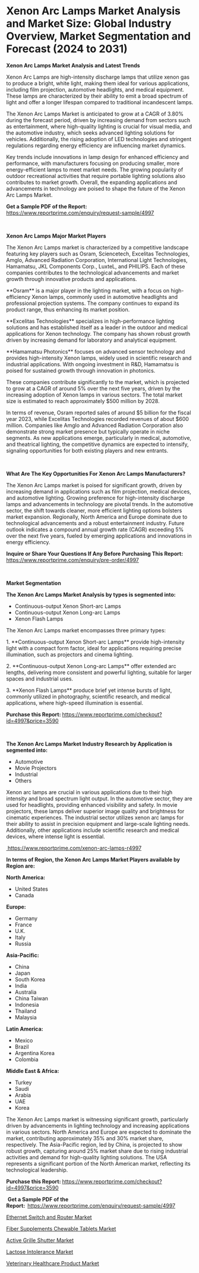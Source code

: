 <p><h1>Xenon Arc Lamps Market Analysis and Market Size: Global Industry Overview, Market Segmentation and Forecast (2024 to 2031)</h1></p><p><strong>Xenon Arc Lamps Market Analysis and Latest Trends</strong></p>
<p><p>Xenon Arc Lamps are high-intensity discharge lamps that utilize xenon gas to produce a bright, white light, making them ideal for various applications, including film projection, automotive headlights, and medical equipment. These lamps are characterized by their ability to emit a broad spectrum of light and offer a longer lifespan compared to traditional incandescent lamps. </p><p>The Xenon Arc Lamps Market is anticipated to grow at a CAGR of 3.80% during the forecast period, driven by increasing demand from sectors such as entertainment, where high-quality lighting is crucial for visual media, and the automotive industry, which seeks advanced lighting solutions for vehicles. Additionally, the rising adoption of LED technologies and stringent regulations regarding energy efficiency are influencing market dynamics. </p><p>Key trends include innovations in lamp design for enhanced efficiency and performance, with manufacturers focusing on producing smaller, more energy-efficient lamps to meet market needs. The growing popularity of outdoor recreational activities that require portable lighting solutions also contributes to market growth. Overall, the expanding applications and advancements in technology are poised to shape the future of the Xenon Arc Lamps Market.</p></p>
<p><strong>Get a Sample PDF of the Report:&nbsp;</strong> <a href="https://www.reportprime.com/enquiry/request-sample/4997?utm_campaign=1766&utm_medium=2&utm_source=Github&utm_content=ia&utm_term=27112024&utm_id=xenon-arc-lamps">https://www.reportprime.com/enquiry/request-sample/4997</a></p>
<p>&nbsp;</p>
<p><strong>Xenon Arc Lamps Major Market Players</strong></p>
<p><p>The Xenon Arc Lamps market is characterized by a competitive landscape featuring key players such as Osram, Sciencetech, Excelitas Technologies, Amglo, Advanced Radiation Corporation, International Light Technologies, Hamamatsu, JKL Components Corp., LuxteL, and PHILIPS. Each of these companies contributes to the technological advancements and market growth through innovative products and applications.</p><p>**Osram** is a major player in the lighting market, with a focus on high-efficiency Xenon lamps, commonly used in automotive headlights and professional projection systems. The company continues to expand its product range, thus enhancing its market position.</p><p>**Excelitas Technologies** specializes in high-performance lighting solutions and has established itself as a leader in the outdoor and medical applications for Xenon technology. The company has shown robust growth driven by increasing demand for laboratory and analytical equipment.</p><p>**Hamamatsu Photonics** focuses on advanced sensor technology and provides high-intensity Xenon lamps, widely used in scientific research and industrial applications. With ongoing investment in R&D, Hamamatsu is poised for sustained growth through innovation in photonics.</p><p>These companies contribute significantly to the market, which is projected to grow at a CAGR of around 5% over the next five years, driven by the increasing adoption of Xenon lamps in various sectors. The total market size is estimated to reach approximately $500 million by 2028.</p><p>In terms of revenue, Osram reported sales of around $5 billion for the fiscal year 2023, while Excelitas Technologies recorded revenues of about $600 million. Companies like Amglo and Advanced Radiation Corporation also demonstrate strong market presence but typically operate in niche segments. As new applications emerge, particularly in medical, automotive, and theatrical lighting, the competitive dynamics are expected to intensify, signaling opportunities for both existing players and new entrants.</p></p>
<p>&nbsp;</p>
<p><strong>What Are The Key Opportunities For Xenon Arc Lamps Manufacturers?</strong></p>
<p><p>The Xenon Arc Lamps market is poised for significant growth, driven by increasing demand in applications such as film projection, medical devices, and automotive lighting. Growing preference for high-intensity discharge lamps and advancements in technology are pivotal trends. In the automotive sector, the shift towards cleaner, more efficient lighting options bolsters market expansion. Regionally, North America and Europe dominate due to technological advancements and a robust entertainment industry. Future outlook indicates a compound annual growth rate (CAGR) exceeding 5% over the next five years, fueled by emerging applications and innovations in energy efficiency.</p></p>
<p><strong>Inquire or Share Your Questions If Any Before Purchasing This Report:</strong> <a href="https://www.reportprime.com/enquiry/pre-order/4997?utm_campaign=1766&utm_medium=2&utm_source=Github&utm_content=ia&utm_term=27112024&utm_id=xenon-arc-lamps">https://www.reportprime.com/enquiry/pre-order/4997</a></p>
<p>&nbsp;</p>
<p><strong>Market Segmentation</strong></p>
<p><strong>The Xenon Arc Lamps Market Analysis by types is segmented into:</strong></p>
<p><ul><li>Continuous-output Xenon Short-arc Lamps</li><li>Continuous-output Xenon Long-arc Lamps</li><li>Xenon Flash Lamps</li></ul></p>
<p><p>The Xenon Arc Lamps market encompasses three primary types: </p><p>1. **Continuous-output Xenon Short-arc Lamps** provide high-intensity light with a compact form factor, ideal for applications requiring precise illumination, such as projectors and cinema lighting. </p><p>2. **Continuous-output Xenon Long-arc Lamps** offer extended arc lengths, delivering more consistent and powerful lighting, suitable for larger spaces and industrial uses. </p><p>3. **Xenon Flash Lamps** produce brief yet intense bursts of light, commonly utilized in photography, scientific research, and medical applications, where high-speed illumination is essential.</p></p>
<p><strong>Purchase this Report:&nbsp;</strong><a href="https://www.reportprime.com/checkout?id=4997&price=3590&utm_campaign=1766&utm_medium=2&utm_source=Github&utm_content=ia&utm_term=27112024&utm_id=xenon-arc-lamps">https://www.reportprime.com/checkout?id=4997&price=3590</a></p>
<p>&nbsp;</p>
<p><strong>The Xenon Arc Lamps Market Industry Research by Application is segmented into:</strong></p>
<p><ul><li>Automotive</li><li>Movie Projectors</li><li>Industrial</li><li>Others</li></ul></p>
<p><p>Xenon arc lamps are crucial in various applications due to their high intensity and broad spectrum light output. In the automotive sector, they are used for headlights, providing enhanced visibility and safety. In movie projectors, these lamps deliver superior image quality and brightness for cinematic experiences. The industrial sector utilizes xenon arc lamps for their ability to assist in precision equipment and large-scale lighting needs. Additionally, other applications include scientific research and medical devices, where intense light is essential.</p></p>
<p><a href="https://www.reportprime.com/xenon-arc-lamps-r4997?utm_campaign=1766&utm_medium=2&utm_source=Github&utm_content=ia&utm_term=27112024&utm_id=xenon-arc-lamps">&nbsp;https://www.reportprime.com/xenon-arc-lamps-r4997</a></p>
<p><strong>In terms of Region, the Xenon Arc Lamps Market Players available by Region are:</strong></p>
<p>
    <p> <strong> North America: </strong>
        <ul>
            <li>United States</li>
            <li>Canada</li>
        </ul>
        </p> 
    <p> <strong> Europe: </strong>
        <ul>
            <li>Germany</li>
            <li>France</li>
            <li>U.K.</li>
            <li>Italy</li>
            <li>Russia</li>
        </ul>
        </p> 
    <p> <strong> Asia-Pacific: </strong>
        <ul>
            <li>China</li>
            <li>Japan</li>
            <li>South Korea</li>
            <li>India</li>
            <li>Australia</li>
            <li>China Taiwan</li>
            <li>Indonesia</li>
            <li>Thailand</li>
            <li>Malaysia</li>
        </ul>
        </p> 
    <p> <strong> Latin America: </strong>
        <ul>
            <li>Mexico</li>
            <li>Brazil</li>
            <li>Argentina Korea</li>
            <li>Colombia</li>
        </ul>
        </p> 
    <p> <strong> Middle East & Africa: </strong>
        <ul>
            <li>Turkey</li>
            <li>Saudi</li>
            <li>Arabia</li>
            <li>UAE</li>
            <li>Korea</li>
        </ul>
    </p>
    </p>
<p><p>The Xenon Arc Lamps market is witnessing significant growth, particularly driven by advancements in lighting technology and increasing applications in various sectors. North America and Europe are expected to dominate the market, contributing approximately 35% and 30% market share, respectively. The Asia-Pacific region, led by China, is projected to show robust growth, capturing around 25% market share due to rising industrial activities and demand for high-quality lighting solutions. The USA represents a significant portion of the North American market, reflecting its technological leadership.</p></p>
<p><strong>Purchase this Report: </strong><a href="https://www.reportprime.com/checkout?id=4997&price=3590&utm_campaign=1766&utm_medium=2&utm_source=Github&utm_content=ia&utm_term=27112024&utm_id=xenon-arc-lamps">https://www.reportprime.com/checkout?id=4997&price=3590</a></p>
<p>&nbsp;<strong>Get a Sample PDF of the Report:&nbsp;&nbsp;</strong><a href="https://www.reportprime.com/enquiry/request-sample/4997?utm_campaign=1766&utm_medium=2&utm_source=Github&utm_content=ia&utm_term=27112024&utm_id=xenon-arc-lamps">https://www.reportprime.com/enquiry/request-sample/4997</a></p>
<p><strong></strong></p>
<p><p><a href="https://github.com/marlanamarvn/Market-Research-Report-List-1/blob/main/ethernet-switch-and-router-market.md?utm_campaign=1766&utm_medium=2&utm_source=Github&utm_content=ia&utm_term=27112024&utm_id=xenon-arc-lamps">Ethernet Switch and Router Market</a></p><p><a href="https://issuu.com/reportprime-2/docs/fiber-supplements-chewable-tablets-_bffdd2609fb2ef?utm_campaign=1766&utm_medium=2&utm_source=Github&utm_content=ia&utm_term=27112024&utm_id=xenon-arc-lamps">Fiber Supplements Chewable Tablets Market</a></p><p><a href="https://www.linkedin.com/pulse/active-grille-shutter-market-analysis-report-2024-2031-macro-ovdwf?utm_campaign=1766&utm_medium=2&utm_source=Github&utm_content=ia&utm_term=27112024&utm_id=xenon-arc-lamps">Active Grille Shutter Market</a></p><p><a href="https://www.linkedin.com/pulse/dynamics-revenue-generation-lactose-intolerance-market-cagr-2f5tf?utm_campaign=1766&utm_medium=2&utm_source=Github&utm_content=ia&utm_term=27112024&utm_id=xenon-arc-lamps">Lactose Intolerance Market</a></p><p><a href="https://issuu.com/reportprime-2/docs/veterinary-healthcare-product-marke_fcf9a29d3aa5fd?utm_campaign=1766&utm_medium=2&utm_source=Github&utm_content=ia&utm_term=27112024&utm_id=xenon-arc-lamps">Veterinary Healthcare Product Market</a></p></p>